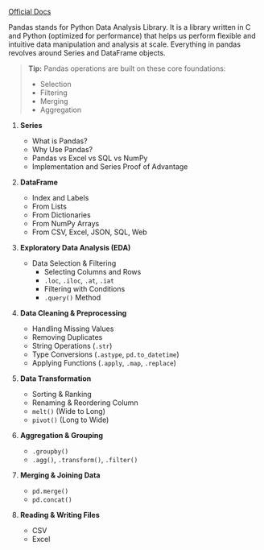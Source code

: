 [Official Docs](https://pandas.pydata.org/docs/user_guide/index.html)

Pandas stands for Python Data Analysis Library. It is a library written in C and Python (optimized for performance) that helps us perform flexible and intuitive data manipulation and analysis at scale. Everything in pandas revolves around Series and DataFrame objects.

> **Tip:** Pandas operations are built on these core foundations:
>
> - Selection
> - Filtering
> - Merging
> - Aggregation

1. **Series**

   - What is Pandas?
   - Why Use Pandas?
   - Pandas vs Excel vs SQL vs NumPy
   - Implementation and Series Proof of Advantage

2. **DataFrame**

   - Index and Labels
   - From Lists
   - From Dictionaries
   - From NumPy Arrays
   - From CSV, Excel, JSON, SQL, Web

3. **Exploratory Data Analysis (EDA)**

   - Data Selection & Filtering
     - Selecting Columns and Rows
     - `.loc`, `.iloc`, `.at`, `.iat`
     - Filtering with Conditions
     - `.query()` Method

4. **Data Cleaning & Preprocessing**

   - Handling Missing Values
   - Removing Duplicates
   - String Operations (`.str`)
   - Type Conversions (`.astype`, `pd.to_datetime`)
   - Applying Functions (`.apply`, `.map`, `.replace`)

5. **Data Transformation**

   - Sorting & Ranking
   - Renaming & Reordering Column
   - `melt()` (Wide to Long)
   - `pivot()` (Long to Wide)

6. **Aggregation & Grouping**

   - `.groupby()`
   - `.agg()`, `.transform()`, `.filter()`

7. **Merging & Joining Data**

   - `pd.merge()`
   - `pd.concat()`

8. **Reading & Writing Files**
   - CSV
   - Excel

